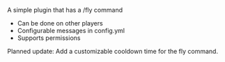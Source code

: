 A simple plugin that has a /fly command
- Can be done on other players
- Configurable messages in config.yml
- Supports permissions

Planned update: Add a customizable cooldown time for the fly command.

